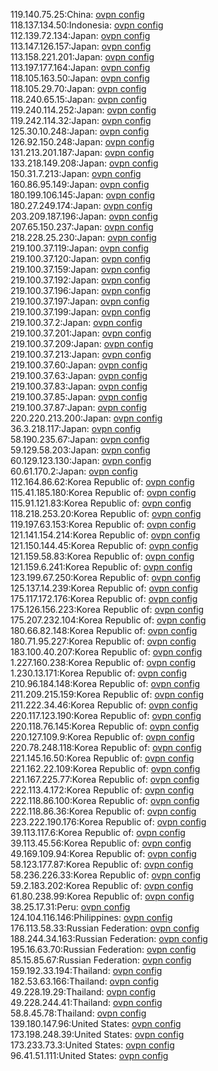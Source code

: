 119.140.75.25:China: [ovpn config](vpn/119_140_75_25.ovpn)  
118.137.134.50:Indonesia: [ovpn config](vpn/118_137_134_50.ovpn)  
112.139.72.134:Japan: [ovpn config](vpn/112_139_72_134.ovpn)  
113.147.126.157:Japan: [ovpn config](vpn/113_147_126_157.ovpn)  
113.158.221.201:Japan: [ovpn config](vpn/113_158_221_201.ovpn)  
113.197.177.164:Japan: [ovpn config](vpn/113_197_177_164.ovpn)  
118.105.163.50:Japan: [ovpn config](vpn/118_105_163_50.ovpn)  
118.105.29.70:Japan: [ovpn config](vpn/118_105_29_70.ovpn)  
118.240.65.15:Japan: [ovpn config](vpn/118_240_65_15.ovpn)  
119.240.114.252:Japan: [ovpn config](vpn/119_240_114_252.ovpn)  
119.242.114.32:Japan: [ovpn config](vpn/119_242_114_32.ovpn)  
125.30.10.248:Japan: [ovpn config](vpn/125_30_10_248.ovpn)  
126.92.150.248:Japan: [ovpn config](vpn/126_92_150_248.ovpn)  
131.213.201.187:Japan: [ovpn config](vpn/131_213_201_187.ovpn)  
133.218.149.208:Japan: [ovpn config](vpn/133_218_149_208.ovpn)  
150.31.7.213:Japan: [ovpn config](vpn/150_31_7_213.ovpn)  
160.86.95.149:Japan: [ovpn config](vpn/160_86_95_149.ovpn)  
180.199.106.145:Japan: [ovpn config](vpn/180_199_106_145.ovpn)  
180.27.249.174:Japan: [ovpn config](vpn/180_27_249_174.ovpn)  
203.209.187.196:Japan: [ovpn config](vpn/203_209_187_196.ovpn)  
207.65.150.237:Japan: [ovpn config](vpn/207_65_150_237.ovpn)  
218.228.25.230:Japan: [ovpn config](vpn/218_228_25_230.ovpn)  
219.100.37.119:Japan: [ovpn config](vpn/219_100_37_119.ovpn)  
219.100.37.120:Japan: [ovpn config](vpn/219_100_37_120.ovpn)  
219.100.37.159:Japan: [ovpn config](vpn/219_100_37_159.ovpn)  
219.100.37.192:Japan: [ovpn config](vpn/219_100_37_192.ovpn)  
219.100.37.196:Japan: [ovpn config](vpn/219_100_37_196.ovpn)  
219.100.37.197:Japan: [ovpn config](vpn/219_100_37_197.ovpn)  
219.100.37.199:Japan: [ovpn config](vpn/219_100_37_199.ovpn)  
219.100.37.2:Japan: [ovpn config](vpn/219_100_37_2.ovpn)  
219.100.37.201:Japan: [ovpn config](vpn/219_100_37_201.ovpn)  
219.100.37.209:Japan: [ovpn config](vpn/219_100_37_209.ovpn)  
219.100.37.213:Japan: [ovpn config](vpn/219_100_37_213.ovpn)  
219.100.37.60:Japan: [ovpn config](vpn/219_100_37_60.ovpn)  
219.100.37.63:Japan: [ovpn config](vpn/219_100_37_63.ovpn)  
219.100.37.83:Japan: [ovpn config](vpn/219_100_37_83.ovpn)  
219.100.37.85:Japan: [ovpn config](vpn/219_100_37_85.ovpn)  
219.100.37.87:Japan: [ovpn config](vpn/219_100_37_87.ovpn)  
220.220.213.200:Japan: [ovpn config](vpn/220_220_213_200.ovpn)  
36.3.218.117:Japan: [ovpn config](vpn/36_3_218_117.ovpn)  
58.190.235.67:Japan: [ovpn config](vpn/58_190_235_67.ovpn)  
59.129.58.203:Japan: [ovpn config](vpn/59_129_58_203.ovpn)  
60.129.123.130:Japan: [ovpn config](vpn/60_129_123_130.ovpn)  
60.61.170.2:Japan: [ovpn config](vpn/60_61_170_2.ovpn)  
112.164.86.62:Korea Republic of: [ovpn config](vpn/112_164_86_62.ovpn)  
115.41.185.180:Korea Republic of: [ovpn config](vpn/115_41_185_180.ovpn)  
115.91.121.83:Korea Republic of: [ovpn config](vpn/115_91_121_83.ovpn)  
118.218.253.20:Korea Republic of: [ovpn config](vpn/118_218_253_20.ovpn)  
119.197.63.153:Korea Republic of: [ovpn config](vpn/119_197_63_153.ovpn)  
121.141.154.214:Korea Republic of: [ovpn config](vpn/121_141_154_214.ovpn)  
121.150.144.45:Korea Republic of: [ovpn config](vpn/121_150_144_45.ovpn)  
121.159.58.83:Korea Republic of: [ovpn config](vpn/121_159_58_83.ovpn)  
121.159.6.241:Korea Republic of: [ovpn config](vpn/121_159_6_241.ovpn)  
123.199.67.250:Korea Republic of: [ovpn config](vpn/123_199_67_250.ovpn)  
125.137.14.239:Korea Republic of: [ovpn config](vpn/125_137_14_239.ovpn)  
175.117.172.176:Korea Republic of: [ovpn config](vpn/175_117_172_176.ovpn)  
175.126.156.223:Korea Republic of: [ovpn config](vpn/175_126_156_223.ovpn)  
175.207.232.104:Korea Republic of: [ovpn config](vpn/175_207_232_104.ovpn)  
180.66.82.148:Korea Republic of: [ovpn config](vpn/180_66_82_148.ovpn)  
180.71.95.227:Korea Republic of: [ovpn config](vpn/180_71_95_227.ovpn)  
183.100.40.207:Korea Republic of: [ovpn config](vpn/183_100_40_207.ovpn)  
1.227.160.238:Korea Republic of: [ovpn config](vpn/1_227_160_238.ovpn)  
1.230.13.171:Korea Republic of: [ovpn config](vpn/1_230_13_171.ovpn)  
210.96.184.148:Korea Republic of: [ovpn config](vpn/210_96_184_148.ovpn)  
211.209.215.159:Korea Republic of: [ovpn config](vpn/211_209_215_159.ovpn)  
211.222.34.46:Korea Republic of: [ovpn config](vpn/211_222_34_46.ovpn)  
220.117.123.190:Korea Republic of: [ovpn config](vpn/220_117_123_190.ovpn)  
220.118.76.145:Korea Republic of: [ovpn config](vpn/220_118_76_145.ovpn)  
220.127.109.9:Korea Republic of: [ovpn config](vpn/220_127_109_9.ovpn)  
220.78.248.118:Korea Republic of: [ovpn config](vpn/220_78_248_118.ovpn)  
221.145.16.50:Korea Republic of: [ovpn config](vpn/221_145_16_50.ovpn)  
221.162.22.109:Korea Republic of: [ovpn config](vpn/221_162_22_109.ovpn)  
221.167.225.77:Korea Republic of: [ovpn config](vpn/221_167_225_77.ovpn)  
222.113.4.172:Korea Republic of: [ovpn config](vpn/222_113_4_172.ovpn)  
222.118.86.100:Korea Republic of: [ovpn config](vpn/222_118_86_100.ovpn)  
222.118.86.36:Korea Republic of: [ovpn config](vpn/222_118_86_36.ovpn)  
223.222.190.176:Korea Republic of: [ovpn config](vpn/223_222_190_176.ovpn)  
39.113.117.6:Korea Republic of: [ovpn config](vpn/39_113_117_6.ovpn)  
39.113.45.56:Korea Republic of: [ovpn config](vpn/39_113_45_56.ovpn)  
49.169.109.94:Korea Republic of: [ovpn config](vpn/49_169_109_94.ovpn)  
58.123.177.87:Korea Republic of: [ovpn config](vpn/58_123_177_87.ovpn)  
58.236.226.33:Korea Republic of: [ovpn config](vpn/58_236_226_33.ovpn)  
59.2.183.202:Korea Republic of: [ovpn config](vpn/59_2_183_202.ovpn)  
61.80.238.99:Korea Republic of: [ovpn config](vpn/61_80_238_99.ovpn)  
38.25.17.31:Peru: [ovpn config](vpn/38_25_17_31.ovpn)  
124.104.116.146:Philippines: [ovpn config](vpn/124_104_116_146.ovpn)  
176.113.58.33:Russian Federation: [ovpn config](vpn/176_113_58_33.ovpn)  
188.244.34.163:Russian Federation: [ovpn config](vpn/188_244_34_163.ovpn)  
195.16.63.70:Russian Federation: [ovpn config](vpn/195_16_63_70.ovpn)  
85.15.85.67:Russian Federation: [ovpn config](vpn/85_15_85_67.ovpn)  
159.192.33.194:Thailand: [ovpn config](vpn/159_192_33_194.ovpn)  
182.53.63.166:Thailand: [ovpn config](vpn/182_53_63_166.ovpn)  
49.228.19.29:Thailand: [ovpn config](vpn/49_228_19_29.ovpn)  
49.228.244.41:Thailand: [ovpn config](vpn/49_228_244_41.ovpn)  
58.8.45.78:Thailand: [ovpn config](vpn/58_8_45_78.ovpn)  
139.180.147.96:United States: [ovpn config](vpn/139_180_147_96.ovpn)  
173.198.248.39:United States: [ovpn config](vpn/173_198_248_39.ovpn)  
173.233.73.3:United States: [ovpn config](vpn/173_233_73_3.ovpn)  
96.41.51.111:United States: [ovpn config](vpn/96_41_51_111.ovpn)  
